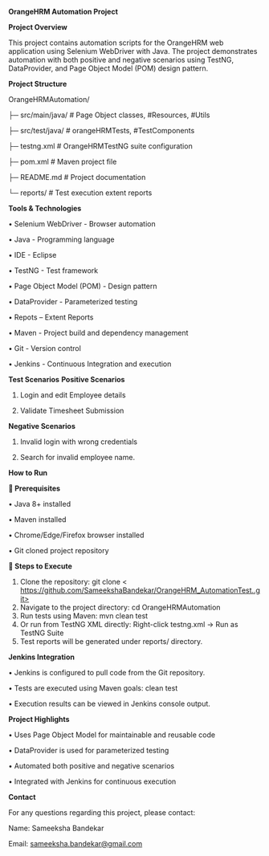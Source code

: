 **OrangeHRM Automation Project**


**Project Overview**

This project contains automation scripts for the OrangeHRM web application using Selenium WebDriver with Java.
The project demonstrates automation with both positive and negative scenarios using TestNG, DataProvider, and Page Object Model (POM) design pattern.


**Project Structure**

OrangeHRMAutomation/

├─ src/main/java/            # Page Object classes, #Resources, #Utils

├─ src/test/java/            # orangeHRMTests, #TestComponents

├─ testng.xml                # OrangeHRMTestNG suite configuration

├─ pom.xml                   # Maven project file

├─ README.md            # Project documentation

└─ reports/                  # Test execution extent reports


**Tools & Technologies**

•	Selenium WebDriver - Browser automation

•	Java - Programming language

•	IDE - Eclipse

•	TestNG - Test framework

•	Page Object Model (POM) - Design pattern

•	DataProvider - Parameterized testing

•	Repots – Extent Reports

•	Maven - Project build and dependency management

•	Git - Version control

•	Jenkins - Continuous Integration and execution


**Test Scenarios**
**Positive Scenarios**
1.	Login and edit Employee details
   
3.	Validate Timesheet Submission
   
**Negative Scenarios**
1.	Invalid login with wrong credentials
   
3.	Search for invalid employee name.

   
   
**How to Run**

**	Prerequisites**

•	Java 8+ installed

•	Maven installed

•	Chrome/Edge/Firefox browser installed

•	Git cloned project repository


**	Steps to Execute**

1.	Clone the repository:
git clone < https://github.com/SameekshaBandekar/OrangeHRM_AutomationTest..git>
2.	Navigate to the project directory:
cd OrangeHRMAutomation
3.	Run tests using Maven:
mvn clean test
4.	Or run from TestNG XML directly:
Right-click testng.xml -> Run as TestNG Suite
5.	Test reports will be generated under reports/ directory.

   

**Jenkins Integration**

•	Jenkins is configured to pull code from the Git repository.

•	Tests are executed using Maven goals:
clean test

•	Execution results can be viewed in Jenkins console output.

 
**Project Highlights**

•	Uses Page Object Model for maintainable and reusable code

•	DataProvider is used for parameterized testing

•	Automated both positive and negative scenarios

•	Integrated with Jenkins for continuous execution


**Contact**

For any questions regarding this project, please contact:

Name: Sameeksha Bandekar

Email: sameeksha.bandekar@gmail.com
